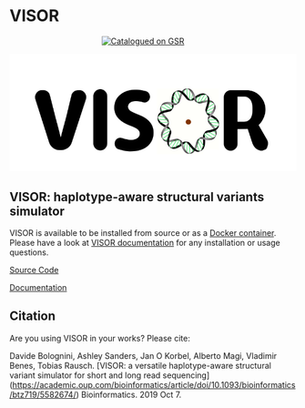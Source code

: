 # VISOR

<div style="width: 180px; margin: 0 auto;"><a href="http://popmodels.cancercontrol.cancer.gov/gsr/"><img src="http://popmodels.cancercontrol.cancer.gov/gsr/static/img/gsr_tile.jpg" alt="Catalogued on GSR" width="180" height="60" /></a></div>

![alt text](VISOR.png)

## VISOR: haplotype-aware structural variants simulator

VISOR is available to be installed from source or as a [Docker container](https://hub.docker.com/r/davidebolo1993/visor).
Please have a look at [VISOR documentation](https://davidebolo1993.github.io/visordoc/) for any installation or usage questions.

[Source Code](https://github.com/davidebolo1993/VISOR/tree/master/VISOR)

[Documentation](https://davidebolo1993.github.io/visordoc/)

## Citation

Are you using VISOR in your works? Please cite:

Davide Bolognini, Ashley Sanders, Jan O Korbel, Alberto Magi, Vladimir Benes, Tobias Rausch.
[VISOR: a versatile haplotype-aware structural variant simulator for short and long read sequencing] (https://academic.oup.com/bioinformatics/article/doi/10.1093/bioinformatics/btz719/5582674/)
Bioinformatics. 2019 Oct 7.

